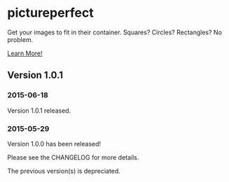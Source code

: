 # pictureperfect
Get your images to fit in their container. Squares? Circles? Rectangles? No problem.

[Learn More!](http://allirense.github.io/pictureperfect)

## Version 1.0.1

### 2015-06-18

Version 1.0.1 released.

### 2015-05-29

Version 1.0.0 has been released!

Please see the CHANGELOG for more details.

The previous version(s) is depreciated.